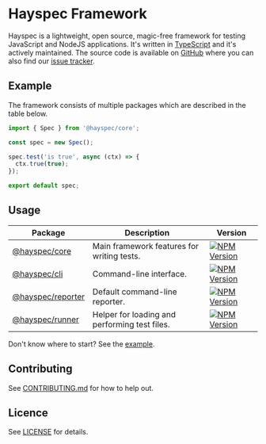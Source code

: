 # Hayspec Framework

Hayspec is a lightweight, open source, magic-free framework for testing JavaScript and NodeJS applications. It's written in [TypeScript](https://www.typescriptlang.org/) and it's actively maintained. The source code is available on [GitHub](https://github.com/hayspec/monorepo) where you can also find our [issue tracker](https://github.com/hayspec/monorepo/issues).

## Example

The framework consists of multiple packages which are described in the table below. 

```ts
import { Spec } from '@hayspec/core';

const spec = new Spec();

spec.test('is true', async (ctx) => {
  ctx.true(true);
});

export default spec;
```

## Usage

| Package | Description | Version
|-|-|-
| [@hayspec/core](https://github.com/hayspec/monorepo/tree/master/packages/hayspec-core) | Main framework features for writing tests. | [![NPM Version](https://badge.fury.io/js/@hayspec%2Fcore.svg)](https://badge.fury.io/js/hayspec%2Fcore)
| [@hayspec/cli](https://github.com/hayspec/monorepo/tree/master/packages/hayspec-cli) | Command-line interface. | [![NPM Version](https://badge.fury.io/js/@hayspec%2Fcli.svg)](https://badge.fury.io/js/hayspec%2Fcli)
| [@hayspec/reporter](https://github.com/hayspec/monorepo/tree/master/packages/hayspec-reporter) | Default command-line reporter. | [![NPM Version](https://badge.fury.io/js/@hayspec%2Freporter.svg)](https://badge.fury.io/js/hayspec%2Freporter)
| [@hayspec/runner](https://github.com/hayspec/monorepo/tree/master/packages/hayspec-runner) | Helper for loading and performing test files. | [![NPM Version](https://badge.fury.io/js/@hayspec%2Frunner.svg)](https://badge.fury.io/js/hayspec%2Frunner)

Don't know where to start? See the [example](https://github.com/hayspec/monorepo/tree/master/packages/hayspec-example).

## Contributing

See [CONTRIBUTING.md](https://github.com/hayspec/monorepo/blob/master/CONTRIBUTING.md) for how to help out.

## Licence

See [LICENSE](https://github.com/hayspec/monorepo/blob/master/LICENCE) for details.
